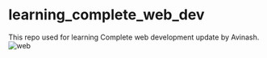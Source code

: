 # learning_complete_web_dev

This repo used for learning Complete web development update by Avinash.
![web](https://github.com/kyAvinash/learning_complete_web_dev/assets/141410339/4311cc04-6b89-4dca-b352-528331a0a41d)

